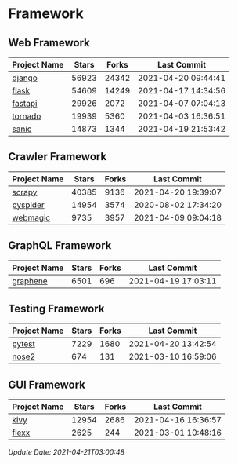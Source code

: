 # Framework

## Web Framework
| Project Name | Stars | Forks | Last Commit |
| ------------ | ----- | ----- | ----------- |
| [django](https://github.com/django/django) | 56923 | 24342 | 2021-04-20 09:44:41 |
| [flask](https://github.com/pallets/flask) | 54609 | 14249 | 2021-04-17 14:34:56 |
| [fastapi](https://github.com/tiangolo/fastapi) | 29926 | 2072 | 2021-04-07 07:04:13 |
| [tornado](https://github.com/tornadoweb/tornado) | 19939 | 5360 | 2021-04-03 16:36:51 |
| [sanic](https://github.com/sanic-org/sanic) | 14873 | 1344 | 2021-04-19 21:53:42 |

## Crawler Framework
| Project Name | Stars | Forks | Last Commit |
| ------------ | ----- | ----- | ----------- |
| [scrapy](https://github.com/scrapy/scrapy) | 40385 | 9136 | 2021-04-20 19:39:07 |
| [pyspider](https://github.com/binux/pyspider) | 14954 | 3574 | 2020-08-02 17:34:20 |
| [webmagic](https://github.com/code4craft/webmagic) | 9735 | 3957 | 2021-04-09 09:04:18 |

## GraphQL Framework
| Project Name | Stars | Forks | Last Commit |
| ------------ | ----- | ----- | ----------- |
| [graphene](https://github.com/graphql-python/graphene) | 6501 | 696 | 2021-04-19 17:03:11 |

## Testing Framework
| Project Name | Stars | Forks | Last Commit |
| ------------ | ----- | ----- | ----------- |
| [pytest](https://github.com/pytest-dev/pytest) | 7229 | 1680 | 2021-04-20 13:42:54 |
| [nose2](https://github.com/nose-devs/nose2) | 674 | 131 | 2021-03-10 16:59:06 |

## GUI Framework
| Project Name | Stars | Forks | Last Commit |
| ------------ | ----- | ----- | ----------- |
| [kivy](https://github.com/kivy/kivy) | 12954 | 2686 | 2021-04-16 16:36:57 |
| [flexx](https://github.com/flexxui/flexx) | 2625 | 244 | 2021-03-01 10:48:16 |

*Update Date: 2021-04-21T03:00:48*